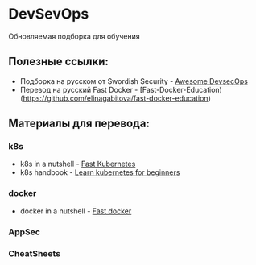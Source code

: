 # DevSevOps
Обновляемая подборка для обучения

## Полезные ссылки:
- Подборка на русском от Swordish Security - [Awesome DevsecOps](https://github.com/Swordfish-Security/awesome-devsecops-russia)
- Перевод на русский Fast Docker - [Fast-Docker-Education)(https://github.com/elinagabitova/fast-docker-education)

## Материалы для перевода:

### k8s
- k8s in a nutshell - [Fast Kubernetes](https://github.com/omerbsezer/Fast-Kubernetes)
- k8s handbook - [Learn kubernetes for beginners](https://www.freecodecamp.org/news/the-kubernetes-handbook/)


### docker
- docker in a nutshell - [Fast docker](https://github.com/omerbsezer/Fast-Docker)


### AppSec


### CheatSheets

